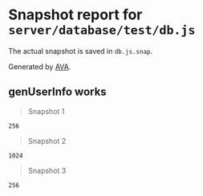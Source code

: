 # Snapshot report for `server/database/test/db.js`

The actual snapshot is saved in `db.js.snap`.

Generated by [AVA](https://ava.li).

## genUserInfo works

> Snapshot 1

    256

> Snapshot 2

    1024

> Snapshot 3

    256
